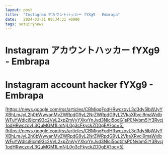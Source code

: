 ```yaml
---
layout: post
title:  "Instagram アカウントハッカー fYXg9 - Embrapa"
date:   2024-03-31 09:34:31 +0900
tags: setuirynews 
---
```


# Instagram アカウントハッカー fYXg9 - Embrapa



# Instagram account hacker fYXg9 - Embrapa

[https://news.google.com/rss/articles/CBMiggFodHRwczovL3d3dy5lbWJyYXBhLmJyL2h0bWwvanMvZWRpdG9yL2NrZWRpdG9yL2VkaXRvci9maWxlbWFuYWdlci9icm93c2VyL2xpZmVyYXkvYnJvd3Nlci5odG1sP0Nvbm5lY3Rvcj1odHRwczovL3QuMGM1LmNjL0g3cFkyckZD0gEA?oc=5](https://news.google.com/rss/articles/CBMiggFodHRwczovL3d3dy5lbWJyYXBhLmJyL2h0bWwvanMvZWRpdG9yL2NrZWRpdG9yL2VkaXRvci9maWxlbWFuYWdlci9icm93c2VyL2xpZmVyYXkvYnJvd3Nlci5odG1sP0Nvbm5lY3Rvcj1odHRwczovL3QuMGM1LmNjL0g3cFkyckZD0gEA?oc=5)

